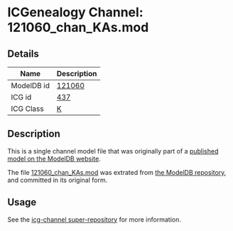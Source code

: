 # ICGenealogy Channel: 121060\_chan\_KAs.mod

## Details

Name | Description
---- | -----------
ModelDB id | [121060](http://senselab.med.yale.edu/ModelDB/ShowModel.cshtml?model=121060)
ICG id | [437](http://icg.neurotheory.ox.ac.uk/channels/1/437)
ICG Class | [K](http://icg.neurotheory.ox.ac.uk/channels/1)

## Description

This is a single channel model file that was originally part of a [published model on the ModelDB website](http://senselab.med.yale.edu/mModelDB/ShowModel.cshtml?model=121060).

The file [121060\_chan\_KAs.mod](121060_chan_KAs.mod) was extrated from [the ModelDB repository](http://senselab.med.yale.edu/ModelDB/ShowModel.cshtml?model=121060), and committed in its original form.

## Usage

See the [icg-channel super-repository](https://github.com/icgenealogy/icg-channels) for more information.